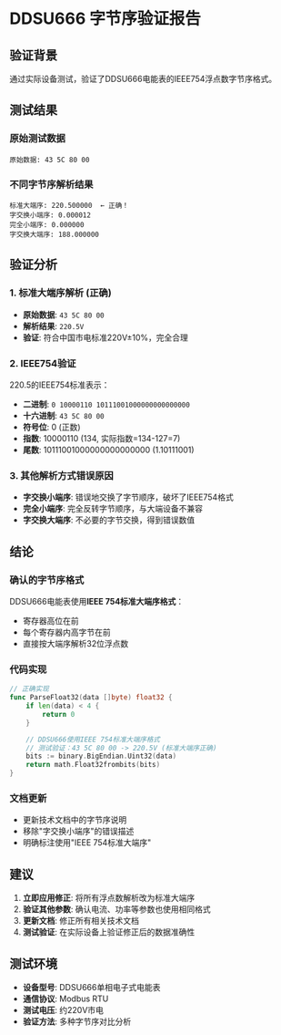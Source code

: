 # DDSU666 字节序验证报告

## 验证背景

通过实际设备测试，验证了DDSU666电能表的IEEE754浮点数字节序格式。

## 测试结果

### 原始测试数据
```
原始数据: 43 5C 80 00
```

### 不同字节序解析结果
```
标准大端序: 220.500000  ← 正确！
字交换小端序: 0.000012
完全小端序: 0.000000
字交换大端序: 188.000000
```

## 验证分析

### 1. 标准大端序解析 (正确)
- **原始数据**: `43 5C 80 00`
- **解析结果**: `220.5V`
- **验证**: 符合中国市电标准220V±10%，完全合理

### 2. IEEE754验证
220.5的IEEE754标准表示：
- **二进制**: `0 10000110 10111001000000000000000`
- **十六进制**: `43 5C 80 00`
- **符号位**: 0 (正数)
- **指数**: 10000110 (134, 实际指数=134-127=7)
- **尾数**: 10111001000000000000000 (1.10111001)

### 3. 其他解析方式错误原因
- **字交换小端序**: 错误地交换了字节顺序，破坏了IEEE754格式
- **完全小端序**: 完全反转字节顺序，与大端设备不兼容
- **字交换大端序**: 不必要的字节交换，得到错误数值

## 结论

### 确认的字节序格式
DDSU666电能表使用**IEEE 754标准大端序格式**：
- 寄存器高位在前
- 每个寄存器内高字节在前
- 直接按大端序解析32位浮点数

### 代码实现
```go
// 正确实现
func ParseFloat32(data []byte) float32 {
    if len(data) < 4 {
        return 0
    }

    // DDSU666使用IEEE 754标准大端序格式
    // 测试验证：43 5C 80 00 -> 220.5V (标准大端序正确)
    bits := binary.BigEndian.Uint32(data)
    return math.Float32frombits(bits)
}
```

### 文档更新
- 更新技术文档中的字节序说明
- 移除"字交换小端序"的错误描述
- 明确标注使用"IEEE 754标准大端序"

## 建议

1. **立即应用修正**: 将所有浮点数解析改为标准大端序
2. **验证其他参数**: 确认电流、功率等参数也使用相同格式
3. **更新文档**: 修正所有相关技术文档
4. **测试验证**: 在实际设备上验证修正后的数据准确性

## 测试环境

- **设备型号**: DDSU666单相电子式电能表
- **通信协议**: Modbus RTU
- **测试电压**: 约220V市电
- **验证方法**: 多种字节序对比分析